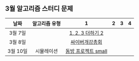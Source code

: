 ## 3월 알고리즘 스터디 문제

|   날짜   | 알고리즘 유형 |                              1                               |  2  |  3  |  4  |
| :------: | :-----------: | :----------------------------------------------------------: | :-: | :-: | :-: |
| 3월 7일  |               |  [1, 2, 3 더하기 2](https://www.acmicpc.net/problem/12101)   |     |     |     |
| 3월 8일  |               |   [싸이버개강총회](https://www.acmicpc.net/problem/19583)    |     |     |     |
| 3월 10일 |  시뮬레이션   | [동방 프로젝트 small](https://www.acmicpc.net/problem/14594) |     |     |     |
